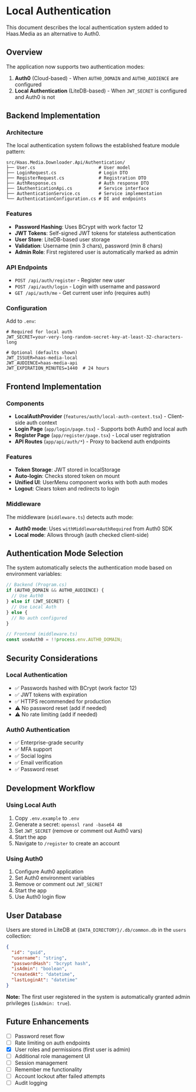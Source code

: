 # Local Authentication

This document describes the local authentication system added to Haas.Media as an alternative to Auth0.

## Overview

The application now supports two authentication modes:

1. **Auth0** (Cloud-based) - When `AUTH0_DOMAIN` and `AUTH0_AUDIENCE` are configured
2. **Local Authentication** (LiteDB-based) - When `JWT_SECRET` is configured and Auth0 is not

## Backend Implementation

### Architecture

The local authentication system follows the established feature module pattern:

```
src/Haas.Media.Downloader.Api/Authentication/
├── User.cs                        # User model
├── LoginRequest.cs                # Login DTO
├── RegisterRequest.cs             # Registration DTO
├── AuthResponse.cs                # Auth response DTO
├── IAuthenticationApi.cs          # Service interface
├── AuthenticationService.cs       # Service implementation
└── AuthenticationConfiguration.cs # DI and endpoints
```

### Features

- **Password Hashing**: Uses BCrypt with work factor 12
- **JWT Tokens**: Self-signed JWT tokens for stateless authentication
- **User Store**: LiteDB-based user storage
- **Validation**: Username (min 3 chars), password (min 8 chars)
- **Admin Role**: First registered user is automatically marked as admin

### API Endpoints

- `POST /api/auth/register` - Register new user
- `POST /api/auth/login` - Login with username and password
- `GET /api/auth/me` - Get current user info (requires auth)

### Configuration

Add to `.env`:

```env
# Required for local auth
JWT_SECRET=your-very-long-random-secret-key-at-least-32-characters-long

# Optional (defaults shown)
JWT_ISSUER=haas-media-local
JWT_AUDIENCE=haas-media-api
JWT_EXPIRATION_MINUTES=1440  # 24 hours
```

## Frontend Implementation

### Components

- **LocalAuthProvider** (`features/auth/local-auth-context.tsx`) - Client-side auth context
- **Login Page** (`app/login/page.tsx`) - Supports both Auth0 and local auth
- **Register Page** (`app/register/page.tsx`) - Local user registration
- **API Routes** (`app/api/auth/*`) - Proxy to backend auth endpoints

### Features

- **Token Storage**: JWT stored in localStorage
- **Auto-login**: Checks stored token on mount
- **Unified UI**: UserMenu component works with both auth modes
- **Logout**: Clears token and redirects to login

### Middleware

The middleware (`middleware.ts`) detects auth mode:

- **Auth0 mode**: Uses `withMiddlewareAuthRequired` from Auth0 SDK
- **Local mode**: Allows through (auth checked client-side)

## Authentication Mode Selection

The system automatically selects the authentication mode based on environment variables:

```typescript
// Backend (Program.cs)
if (AUTH0_DOMAIN && AUTH0_AUDIENCE) {
  // Use Auth0
} else if (JWT_SECRET) {
  // Use Local Auth
} else {
  // No auth configured
}

// Frontend (middleware.ts)
const useAuth0 = !!process.env.AUTH0_DOMAIN;
```

## Security Considerations

### Local Authentication

- ✅ Passwords hashed with BCrypt (work factor 12)
- ✅ JWT tokens with expiration
- ✅ HTTPS recommended for production
- ⚠️ No password reset (add if needed)
- ⚠️ No rate limiting (add if needed)

### Auth0 Authentication

- ✅ Enterprise-grade security
- ✅ MFA support
- ✅ Social logins
- ✅ Email verification
- ✅ Password reset

## Development Workflow

### Using Local Auth

1. Copy `.env.example` to `.env`
2. Generate a secret: `openssl rand -base64 48`
3. Set `JWT_SECRET` (remove or comment out Auth0 vars)
4. Start the app
5. Navigate to `/register` to create an account

### Using Auth0

1. Configure Auth0 application
2. Set Auth0 environment variables
3. Remove or comment out `JWT_SECRET`
4. Start the app
5. Use Auth0 login flow

## User Database

Users are stored in LiteDB at `{DATA_DIRECTORY}/.db/common.db` in the `users` collection:

```json
{
  "id": "guid",
  "username": "string",
  "passwordHash": "bcrypt hash",
  "isAdmin": "boolean",
  "createdAt": "datetime",
  "lastLoginAt": "datetime"
}
```

**Note:** The first user registered in the system is automatically granted admin privileges (`isAdmin: true`).

## Future Enhancements

- [ ] Password reset flow
- [ ] Rate limiting on auth endpoints
- [x] User roles and permissions (first user is admin)
- [ ] Additional role management UI
- [ ] Session management
- [ ] Remember me functionality
- [ ] Account lockout after failed attempts
- [ ] Audit logging
